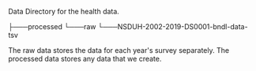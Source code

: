 
Data Directory for the health data. 

├───processed
└───raw
    └───NSDUH-2002-2019-DS0001-bndl-data-tsv
    
The raw data stores the data for each year's survey separately.
The processed data stores any data that we create.